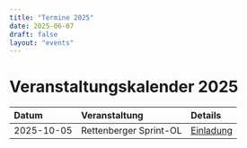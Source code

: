 ```yaml
---
title: "Termine 2025"
date: 2025-06-07
draft: false
layout: "events"
---
```


# Veranstaltungskalender 2025

| Datum | Veranstaltung | Details |
|:--|:--|:--|
| 2025-10-05 | Rettenberger Sprint-OL | [Einladung](/posts/rettenberger-sprint-ol-2025/) |
